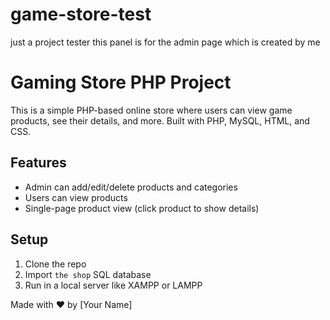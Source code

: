 # game-store-test
just a  project tester this panel is for the admin page which is created by me 
# Gaming Store PHP Project

This is a simple PHP-based online store where users can view game products, see their details, and more. Built with PHP, MySQL, HTML, and CSS.

## Features
- Admin can add/edit/delete products and categories
- Users can view products
- Single-page product view (click product to show details)

## Setup
1. Clone the repo
2. Import `the shop` SQL database
3. Run in a local server like XAMPP or LAMPP

Made with ❤️ by [Your Name]
